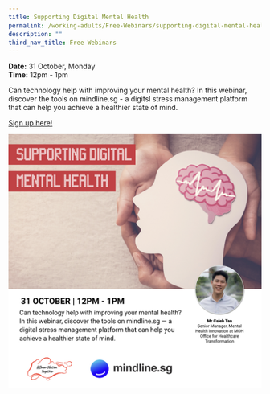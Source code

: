 ```yaml
---
title: Supporting Digital Mental Health
permalink: /working-adults/Free-Webinars/supporting-digital-mental-health/
description: ""
third_nav_title: Free Webinars
---
```

**Date:** 31 October, Monday
<br> **Time:** 12pm - 1pm

Can technology help with improving your mental health? In this webinar, discover the tools on mindline.sg - a digitsl stress management platform that can help you achieve a healthier state of mind. 

[Sign up here!](https://go.gov.sg/wa-mindline-oct22)

![Free webinar on supporting digital mental health for working adults](/images/Oct%202022/WA_31%20Oct.jpeg)